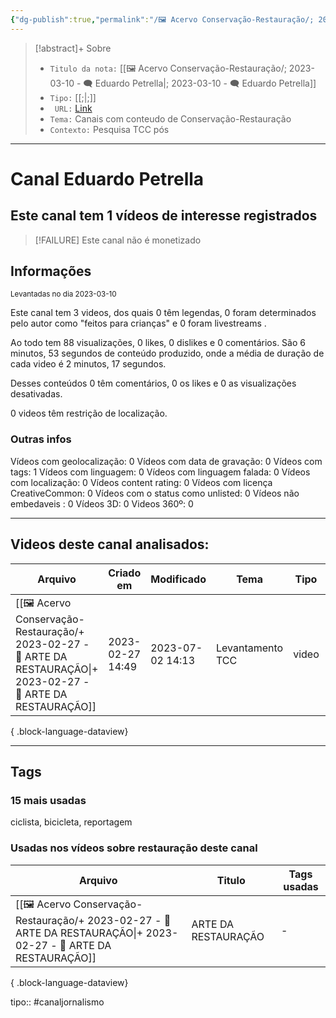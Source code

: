 ```yaml
---
{"dg-publish":true,"permalink":"/🖼️ Acervo Conservação-Restauração/; 2023-03-10 - 🗨️ Eduardo Petrella/","tags":["🖼️/🗨️"]}
---
```


>[!abstract]+ Sobre
>- `Titulo da nota:`  [[🖼️ Acervo Conservação-Restauração/; 2023-03-10 - 🗨️ Eduardo Petrella\|; 2023-03-10 - 🗨️ Eduardo Petrella]]
>- `Tipo:`  [[;\|;]]
>- ` URL:`  [Link](http://www.youtube.com/@eduardopetrella6889)
>- `Tema:`  Canais com conteudo de Conservação-Restauração
>- ` Contexto: `  Pesquisa TCC pós
***

# Canal Eduardo Petrella
## Este canal tem 1 vídeos de interesse registrados
>[!FAILURE] Este canal não é monetizado

## Informações
<small> Levantadas no dia 2023-03-10 </small>


Este canal tem 3 videos, dos quais 0 têm legendas, 0 foram determinados pelo autor como "feitos para crianças" e 0 foram livestreams .

Ao todo tem 88 visualizações, 0 likes, 0 dislikes e 0 comentários.
São 6 minutos, 53 segundos de conteúdo produzido, onde a média de duração de cada video é 2 minutos, 17 segundos.

Desses conteúdos 0 têm comentários, 0 os likes e 0 as visualizações desativadas.

0 videos têm restrição de localização.

### Outras infos

Vídeos com geolocalização: 0
Vídeos com data de gravação: 0
Vídeos com tags: 1
Vídeos com linguagem: 0
Vídeos com linguagem falada: 0
Vídeos com localização: 0
Vídeos content rating: 0
Vídeos com licença CreativeCommon: 0
Vídeos com o status como unlisted: 0
Vídeos não embedaveis : 0
Vídeos 3D: 0
Videos 360º: 0

***
## Videos deste canal analisados:
| Arquivo                                                                                                                        | Criado em        | Modificado       | Tema             | Tipo  | Canal            |
| ------------------------------------------------------------------------------------------------------------------------------ | ---------------- | ---------------- | ---------------- | ----- | ---------------- |
| [[🖼️ Acervo Conservação-Restauração/+ 2023-02-27   -  🎥️ ARTE DA RESTAURAÇÃO\|+ 2023-02-27   -  🎥️ ARTE DA RESTAURAÇÃO]] | 2023-02-27 14:49 | 2023-07-02 14:13 | Levantamento TCC | video | Eduardo Petrella |

{ .block-language-dataview}
***

## Tags
### 15 mais usadas

ciclista, bicicleta, reportagem

### Usadas nos vídeos sobre restauração deste canal
| Arquivo                                                                                                                        | Titulo              | Tags usadas |
| ------------------------------------------------------------------------------------------------------------------------------ | ------------------- | ----------- |
| [[🖼️ Acervo Conservação-Restauração/+ 2023-02-27   -  🎥️ ARTE DA RESTAURAÇÃO\|+ 2023-02-27   -  🎥️ ARTE DA RESTAURAÇÃO]] | ARTE DA RESTAURAÇÃO | \-          |

{ .block-language-dataview}


tipo:: #canaljornalismo